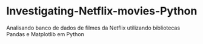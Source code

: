 # Investigating-Netflix-movies-Python
Analisando banco de dados de filmes da Netflix utilizando bibliotecas Pandas e Matplotlib em Python
